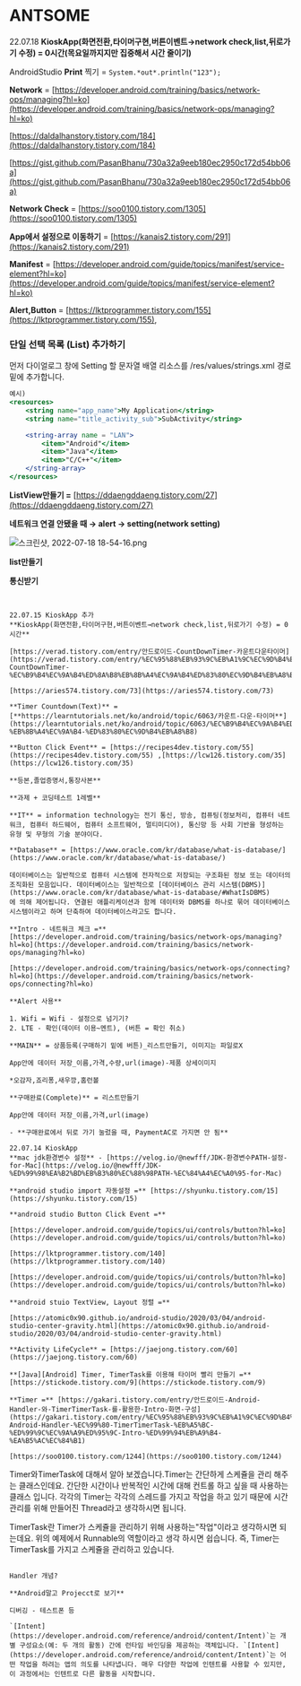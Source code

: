 # ANTSOME
22.07.18
**KioskApp(화면전환,타이머구현,버튼이벤트→network check,list,뒤로가기 수정) = 0시간(목요일까지지만 집중해서 시간 줄이기)**

AndroidStudio **Print** 찍기 = `System.*out*.println("123");`

**Network** = [https://developer.android.com/training/basics/network-ops/managing?hl=ko](https://developer.android.com/training/basics/network-ops/managing?hl=ko)

[https://daldalhanstory.tistory.com/184](https://daldalhanstory.tistory.com/184)

[https://gist.github.com/PasanBhanu/730a32a9eeb180ec2950c172d54bb06a](https://gist.github.com/PasanBhanu/730a32a9eeb180ec2950c172d54bb06a)

**Network Check** = [https://soo0100.tistory.com/1305](https://soo0100.tistory.com/1305)

**App에서 설정으로 이동하기** = [https://kanais2.tistory.com/291](https://kanais2.tistory.com/291)

**Manifest** = [https://developer.android.com/guide/topics/manifest/service-element?hl=ko](https://developer.android.com/guide/topics/manifest/service-element?hl=ko)

**Alert,Button** = [https://lktprogrammer.tistory.com/155](https://lktprogrammer.tistory.com/155), 

### **단일 선택 목록 (List) 추가하기**

먼저 다이얼로그 창에 Setting 할 문자열 배열 리소스를 /res/values/strings.xml 경로 밑에 추가합니다.

```jsx
예시)
<resources>
    <string name="app_name">My Application</string>
    <string name="title_activity_sub">SubActivity</string>

    <string-array name = "LAN">
        <item>"Android"</item>
        <item>"Java"</item>
        <item>"C/C++"</item>
    </string-array>
</resources>
```

**ListView만들기 =** [https://ddaengddaeng.tistory.com/27](https://ddaengddaeng.tistory.com/27)

**네트워크 연결 안됐을 때 → alert → setting(network setting)**

![스크린샷, 2022-07-18 18-54-16.png](https://s3-us-west-2.amazonaws.com/secure.notion-static.com/2c93b3de-8bfe-474d-83f1-ea9caa6d5208/스크린샷_2022-07-18_18-54-16.png)

**list만들기**

**통신받기**

```


22.07.15 KioskApp 추가
**KioskApp(화면전환,타이머구현,버튼이벤트→network check,list,뒤로가기 수정) = 0시간**

[https://verad.tistory.com/entry/안드로이드-CountDownTimer-카운트다운타이머](https://verad.tistory.com/entry/%EC%95%88%EB%93%9C%EB%A1%9C%EC%9D%B4%EB%93%9C-CountDownTimer-%EC%B9%B4%EC%9A%B4%ED%8A%B8%EB%8B%A4%EC%9A%B4%ED%83%80%EC%9D%B4%EB%A8%B8)

[https://aries574.tistory.com/73](https://aries574.tistory.com/73)

**Timer Countdown(Text)** = [**https://learntutorials.net/ko/android/topic/6063/카운트-다운-타이머**](https://learntutorials.net/ko/android/topic/6063/%EC%B9%B4%EC%9A%B4%ED%8A%B8-%EB%8B%A4%EC%9A%B4-%ED%83%80%EC%9D%B4%EB%A8%B8)

**Button Click Event** = [https://recipes4dev.tistory.com/55](https://recipes4dev.tistory.com/55) ,[https://lcw126.tistory.com/35](https://lcw126.tistory.com/35)

**등본,졸업증명서,통장사본**

**과제 + 코딩테스트 1레벨**

**IT** = information technology는 전기 통신, 방송, 컴퓨팅(정보처리, 컴퓨터 네트워크, 컴퓨터 하드웨어, 컴퓨터 소프트웨어, 멀티미디어), 통신망 등 사회 기반을 형성하는 유형 및 무형의 기술 분야이다.

**Database** = [https://www.oracle.com/kr/database/what-is-database/](https://www.oracle.com/kr/database/what-is-database/)

데이터베이스는 일반적으로 컴퓨터 시스템에 전자적으로 저장되는 구조화된 정보 또는 데이터의 조직화된 모음입니다. 데이터베이스는 일반적으로 [데이터베이스 관리 시스템(DBMS)](https://www.oracle.com/kr/database/what-is-database/#WhatIsDBMS)
에 의해 제어됩니다. 연결된 애플리케이션과 함께 데이터와 DBMS를 하나로 묶어 데이터베이스 시스템이라고 하며 단축하여 데이터베이스라고도 합니다.

**Intro - 네트워크 체크 =** [https://developer.android.com/training/basics/network-ops/managing?hl=ko](https://developer.android.com/training/basics/network-ops/managing?hl=ko)

[https://developer.android.com/training/basics/network-ops/connecting?hl=ko](https://developer.android.com/training/basics/network-ops/connecting?hl=ko)

**Alert 사용**

1. Wifi = Wifi - 설정으로 넘기기?
2. LTE - 확인(데이터 이용~멘트), (버튼 = 확인 취소)

**MAIN** = 상품등록(구매하기 밑에 버튼)_리스트만들기, 이미지는 파일로X

App안에 데이터 저장_이름,가격,수량,url(image)-제품 상세이미지

*오감자,죠리퐁,새우깡,홈런볼

**구매완료(Complete)** = 리스트만들기

App안에 데이터 저장_이름,가격,url(image)

- **구매완료에서 뒤로 가기 눌렀을 때, PaymentAC로 가지면 안 됨**

22.07.14 KioskApp
**mac jdk환경변수 설정** - [https://velog.io/@newfff/JDK-환경변수PATH-설정-for-Mac](https://velog.io/@newfff/JDK-%ED%99%98%EA%B2%BD%EB%B3%80%EC%88%98PATH-%EC%84%A4%EC%A0%95-for-Mac)

**android studio import 자동설정 =** [https://shyunku.tistory.com/15](https://shyunku.tistory.com/15)

**android studio Button Click Event =**

[https://developer.android.com/guide/topics/ui/controls/button?hl=ko](https://developer.android.com/guide/topics/ui/controls/button?hl=ko)

[https://lktprogrammer.tistory.com/140](https://lktprogrammer.tistory.com/140)

[https://developer.android.com/guide/topics/ui/controls/button?hl=ko](https://developer.android.com/guide/topics/ui/controls/button?hl=ko)

**android stuio TextView, Layout 정렬 =**

[https://atomic0x90.github.io/android-studio/2020/03/04/android-studio-center-gravity.html](https://atomic0x90.github.io/android-studio/2020/03/04/android-studio-center-gravity.html)

**Activity LifeCycle** = [https://jaejong.tistory.com/60](https://jaejong.tistory.com/60)

**[Java][Android] Timer, TimerTask를 이용해 타이머 빨리 만들기 =** [https://stickode.tistory.com/9](https://stickode.tistory.com/9)

**Timer =** [https://gakari.tistory.com/entry/안드로이드-Android-Handler-와-TimerTimerTask-를-활용한-Intro-화면-구성](https://gakari.tistory.com/entry/%EC%95%88%EB%93%9C%EB%A1%9C%EC%9D%B4%EB%93%9C-Android-Handler-%EC%99%80-TimerTimerTask-%EB%A5%BC-%ED%99%9C%EC%9A%A9%ED%95%9C-Intro-%ED%99%94%EB%A9%B4-%EA%B5%AC%EC%84%B1)

[https://soo0100.tistory.com/1244](https://soo0100.tistory.com/1244)

```
Timer와TimerTask에 대해서 알아 보겠습니다.Timer는 간단하게 스케쥴을 관리 해주는 클래스인데요. 간단한 시간이나 반복적인 시간에 대해 컨트롤 하고 싶을 때 사용하는 클래스 입니다. 각각의 Timer는 각각의 스레드를 가지고 작업을 하고 있기 때문에 시간관리를 위해 만들어진 Thread라고 생각하시면 됩니다.

TimerTask란 Timer가 스케쥴을 관리하기 위해 사용하는"작업"이라고 생각하시면 되는데요. 위의 예제에서 Runnable의 역할이라고 생각 하시면 쉽습니다. 즉, Timer는 TimerTask를 가지고 스케쥴을 관리하고 있습니다.
```

Handler 개념?

**Android말고 Projecct로 보기**

디버깅 - 테스트폰 등

`[Intent](https://developer.android.com/reference/android/content/Intent)`는 개별 구성요소(예: 두 개의 활동) 간에 런타임 바인딩을 제공하는 객체입니다. `[Intent](https://developer.android.com/reference/android/content/Intent)`는 어떤 작업을 하려는 앱의 의도를 나타냅니다. 매우 다양한 작업에 인텐트를 사용할 수 있지만, 이 과정에서는 인텐트로 다른 활동을 시작합니다.
